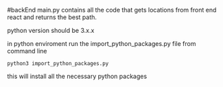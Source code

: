 #backEnd
main.py contains all the code that gets locations from front end react and returns the best path.

python version should be 3.x.x

in python enviroment run the import_python_packages.py file from command line 

```
python3 import_python_packages.py
```
this will install all the necessary python packages